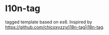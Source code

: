 # l10n-tag

tagged template based on es6. Inspired by <https://github.com/chicoxyzzy/i18n-tag|i18n-tag>.
